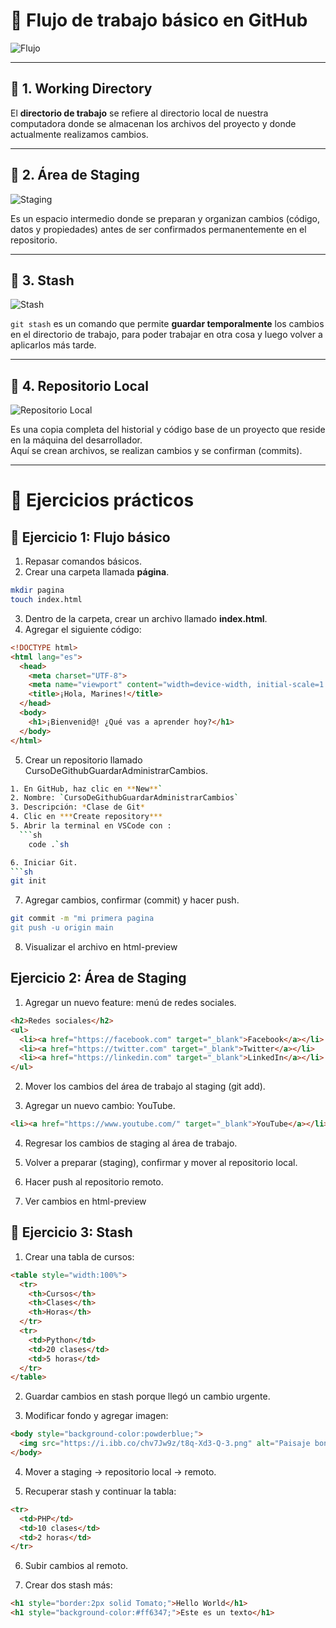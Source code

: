 # 📌 Flujo de trabajo básico en GitHub

![Flujo](img/flujoTrabajo.png)

---

## 🔹 1. Working Directory
El **directorio de trabajo** se refiere al directorio local de nuestra computadora donde se almacenan los archivos del proyecto y donde actualmente realizamos cambios.

---

## 🔹 2. Área de Staging
![Staging](img/Staging.png)

Es un espacio intermedio donde se preparan y organizan cambios (código, datos y propiedades) antes de ser confirmados permanentemente en el repositorio.

---

## 🔹 3. Stash
![Stash](img/Stash.png)

`git stash` es un comando que permite **guardar temporalmente** los cambios en el directorio de trabajo, para poder trabajar en otra cosa y luego volver a aplicarlos más tarde.

---

## 🔹 4. Repositorio Local
![Repositorio Local](img/RepositorioLocal.png)

Es una copia completa del historial y código base de un proyecto que reside en la máquina del desarrollador.  
Aquí se crean archivos, se realizan cambios y se confirman (commits).

---

# 📝 Ejercicios prácticos

## 🔸 Ejercicio 1: Flujo básico
1. Repasar comandos básicos.  
2. Crear una carpeta llamada **página**.
 ```sh
 mkdir pagina
 touch index.html
 ```
3. Dentro de la carpeta, crear un archivo llamado **index.html**.  
4. Agregar el siguiente código:

```html
<!DOCTYPE html>
<html lang="es">
  <head>
    <meta charset="UTF-8">
    <meta name="viewport" content="width=device-width, initial-scale=1.0">
    <title>¡Hola, Marines!</title>
  </head>
  <body>
    <h1>¡Bienvenid@! ¿Qué vas a aprender hoy?</h1>
  </body>
</html>
```
5. Crear un repositorio llamado CursoDeGithubGuardarAdministrarCambios.
```sh
1. En GitHub, haz clic en **New**`
2. Nombre: `CursoDeGithubGuardarAdministrarCambios`
3. Descripción: *Clase de Git*
4. Clic en ***Create repository***
5. Abrir la terminal en VSCode con :
  ```sh
    code .`sh
  ```
```sh
6. Iniciar Git.
```sh
git init
```
7. Agregar cambios, confirmar (commit) y hacer push.
```sh
git commit -m "mi primera pagina
git push -u origin main
```

8. Visualizar el archivo en html-preview

## Ejercicio 2: Área de Staging

1. Agregar un nuevo feature: menú de redes sociales.
```html
<h2>Redes sociales</h2>
<ul>
  <li><a href="https://facebook.com" target="_blank">Facebook</a></li>
  <li><a href="https://twitter.com" target="_blank">Twitter</a></li>
  <li><a href="https://linkedin.com" target="_blank">LinkedIn</a></li>
</ul>
```
2. Mover los cambios del área de trabajo al staging (git add).

3. Agregar un nuevo cambio: YouTube.
```html
<li><a href="https://www.youtube.com/" target="_blank">YouTube</a></li>
```
4. Regresar los cambios de staging al área de trabajo.

5. Volver a preparar (staging), confirmar y mover al repositorio local.

6. Hacer push al repositorio remoto.

7. Ver cambios en html-preview

## 🔸 Ejercicio 3: Stash

1. Crear una tabla de cursos:
```html
<table style="width:100%">
  <tr>
    <th>Cursos</th>
    <th>Clases</th>
    <th>Horas</th>
  </tr>
  <tr>
    <td>Python</td>
    <td>20 clases</td>
    <td>5 horas</td>
  </tr>
</table>
```

2. Guardar cambios en stash porque llegó un cambio urgente.

3. Modificar fondo y agregar imagen:
```html
<body style="background-color:powderblue;">
  <img src="https://i.ibb.co/chv7Jw9z/t8q-Xd3-Q-3.png" alt="Paisaje bonito">
</body>

```
4. Mover a staging → repositorio local → remoto.

5. Recuperar stash y continuar la tabla:

```html
<tr>
  <td>PHP</td>
  <td>10 clases</td>
  <td>2 horas</td>
</tr>
```
6. Subir cambios al remoto.

7. Crear dos stash más:

```html
<h1 style="border:2px solid Tomato;">Hello World</h1>
<h1 style="background-color:#ff6347;">Este es un texto</h1>

```


